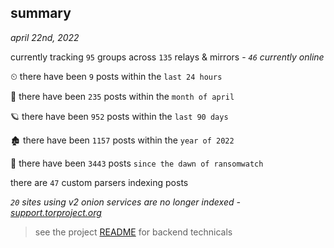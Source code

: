 
## summary
_april 22nd, 2022_

currently tracking `95` groups across `135` relays & mirrors - _`46` currently online_

⏲ there have been `9` posts within the `last 24 hours`

🦈 there have been `235` posts within the `month of april`

🪐 there have been `952` posts within the `last 90 days`

🏚 there have been `1157` posts within the `year of 2022`

🦕 there have been `3443` posts `since the dawn of ransomwatch`

there are `47` custom parsers indexing posts

_`20` sites using v2 onion services are no longer indexed - [support.torproject.org](https://support.torproject.org/onionservices/v2-deprecation/)_

> see the project [README](https://github.com/thetanz/ransomwatch#ransomwatch--) for backend technicals
